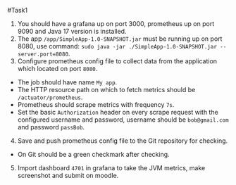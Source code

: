 
#Task1
1) You should have a grafana up on port 3000, prometheus up on port 9090 and Java 17 version is installed.
2) The app `/app/SimpleApp-1.0-SNAPSHOT.jar` must be running up on port 8080, use command: `sudo java -jar ./SimpleApp-1.0-SNAPSHOT.jar --server.port=8080`.
3) Configure prometheus config file to collect data from the application which located on port `8080`.
* The job should have name `My app`.
* The HTTP resource path on which to fetch metrics should be `/actuator/prometheus`.
* Prometheus should scrape metrics with frequency `7s`.
* Set the basic `Authorization` header on every scrape request with the configured username and password, username should be `bob@gmail.com` and password `passBob`.
4) Save and push prometheus config file to the Git repository for checking.
- On Git should be a green checkmark after checking.
5) Import dashboard `4701` in grafana to take the JVM metrics, make screenshot and submit on moodle.
  <br>
